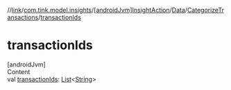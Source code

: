 //[link](../../../../index.md)/[com.tink.model.insights](../../../index.md)/[[androidJvm]InsightAction](../../index.md)/[Data](../index.md)/[CategorizeTransactions](index.md)/[transactionIds](transaction-ids.md)



# transactionIds  
[androidJvm]  
Content  
val [transactionIds](transaction-ids.md): [List](https://kotlinlang.org/api/latest/jvm/stdlib/kotlin.collections/-list/index.html)<[String](https://kotlinlang.org/api/latest/jvm/stdlib/kotlin/-string/index.html)>  



